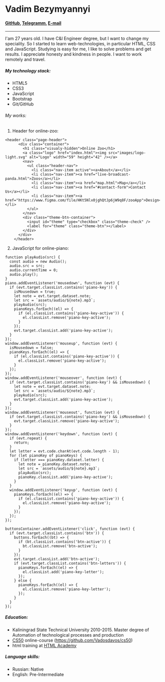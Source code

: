 # Vadim Bezymyannyi
#### [GitHub](https://github.com/Vadosdavos), [Telegramm](https://t.me/inemidavos), [E-mail](bezbvap@gmail.com)
---
I'am 27 years old. I have C&I Engineer degree, but I want to change my speciality. So I started to learn web-technologies, in particular HTML, CSS and JavaScript. Studying is easy for me, I like to solve problems and get results. I appreciate honesty and kindness in people. I want to work remotely and travel.

##### My technology stack: 
* HTML5
* CSS3
* JavaScript
* Bootstrap 
* Git/GitHub

###### My works: 

1. Header for online-zoo:

```
<header class="page-header">
      <div class="container">
        <h1 class="visualy-hidden">Online Zoo</h1>
        <a class="logo" href="index.html"><img src="images/logo-light.svg" alt="Logo" width="59" height="42" /></a>
        <nav>
          <ul class="header-nav">
            <li class="nav-item active"><a>About</a></li>
            <li class="nav-item"><a href="live-broadcast-panda.html">Zoos</a></li>
            <li class="nav-item"><a href="map.html">Map</a></li>
            <li class="nav-item"><a href="#contact-form">Contact Us</a></li>
            <li class="nav-item"><a href="https://www.figma.com/file/HKt5Nlx0jghQtJp6jW9q8F/zooApp">Design</a></li>
          </ul>
        </nav>
        <div class="theme-btn-container">
          <input id="theme" type="checkbox" class="theme-check" />
          <label for="theme" class="theme-btn"></label>
        </div>
      </div>
    </header>
```
2. JavaScript for online-piano:

```
function playAudio(src) {
  const audio = new Audio();
  audio.src = src;
  audio.currentTime = 0;
  audio.play();
}
piano.addEventListener('mousedown', function (evt) {
  if (evt.target.classList.contains('piano-key')) {
    isMousedown = true;
    let note = evt.target.dataset.note;
    let src = `assets/audio/${note}.mp3`;
    playAudio(src);
    pianoKeys.forEach((el) => {
      if (el.classList.contains('piano-key-active')) {
        el.classList.remove('piano-key-active');
      }
    });
    evt.target.classList.add('piano-key-active');
  }
});
window.addEventListener('mouseup', function (evt) {
  isMousedown = false;
  pianoKeys.forEach((el) => {
    if (el.classList.contains('piano-key-active')) {
      el.classList.remove('piano-key-active');
    }
  });
});
window.addEventListener('mouseover', function (evt) {
  if (evt.target.classList.contains('piano-key') && isMousedown) {
    let note = evt.target.dataset.note;
    let src = `assets/audio/${note}.mp3`;
    playAudio(src);
    evt.target.classList.add('piano-key-active');
  }
});
window.addEventListener('mouseout', function (evt) {
  if (evt.target.classList.contains('piano-key') && isMousedown) {
    evt.target.classList.remove('piano-key-active');
  }
});
window.addEventListener('keydown', function (evt) {
  if (evt.repeat) {
    return;
  }
  let letter = evt.code.charAt(evt.code.length - 1);
  for (let pianoKey of pianoKeys) {
    if (letter === pianoKey.dataset.letter) {
      let note = pianoKey.dataset.note;
      let src = `assets/audio/${note}.mp3`;
      playAudio(src);
      pianoKey.classList.add('piano-key-active');
    }
  }
  window.addEventListener('keyup', function (evt) {
    pianoKeys.forEach((el) => {
      if (el.classList.contains('piano-key-active')) {
        el.classList.remove('piano-key-active');
      }
    });
  });
});

buttonsContainer.addEventListener('click', function (evt) {
  if (evt.target.classList.contains('btn')) {
    buttons.forEach((bt) => {
      if (bt.classList.contains('btn-active')) {
        bt.classList.remove('btn-active');
      }
    });
    evt.target.classList.add('btn-active');
    if (evt.target.classList.contains('btn-letters')) {
      pianoKeys.forEach((el) => {
        el.classList.add('piano-key-letter');
      });
    } else {
      pianoKeys.forEach((el) => {
        el.classList.remove('piano-key-letter');
      });
    }
  }
});
```

##### Education: 

* Kaliningrad State Technical University 2010-2015. Master degree of Automation of technological processes and production
* [CS50](https://cs50.harvard.edu/) online-course (https://github.com/Vadosdavos/cs50)
* html training at [HTML Academy](https://htmlacademy.ru/)

##### Language skills:
* Russian: Native
* English: Pre-Intermediate
